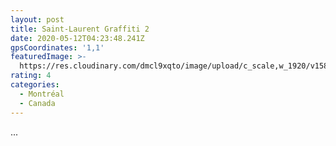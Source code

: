 ```yaml
---
layout: post
title: Saint-Laurent Graffiti 2
date: 2020-05-12T04:23:48.241Z
gpsCoordinates: '1,1'
featuredImage: >-
  https://res.cloudinary.com/dmcl9xqto/image/upload/c_scale,w_1920/v1589257363/IMG_4149_gfyxk8.jpg
rating: 4
categories:
  - Montréal
  - Canada
---
```

...
